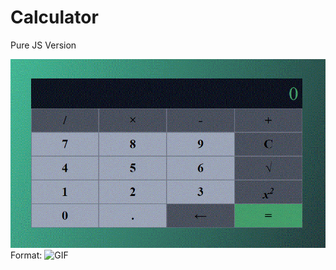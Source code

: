 # Calculator
 
Pure JS Version

![GitHub Calculator](./images/calculator.GIF)
Format: ![GIF](file:///F:/Maryam/Github-projects/Calculator/images/calculator.GIF)